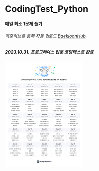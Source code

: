 # CodingTest_Python

#### 매일 최소 1문제 풀기
###### 백준허브를 통해 자동 업로드 [BaekjoonHub](https://github.com/BaekjoonHub/BaekjoonHub)
##### 2023.10.31. 프로그래머스 입문 코딩테스트 완료

<p align="left">
  
<img src="./프로그래머스/코딩테스트 입문 캘린더.png" width=50% >
</p>


